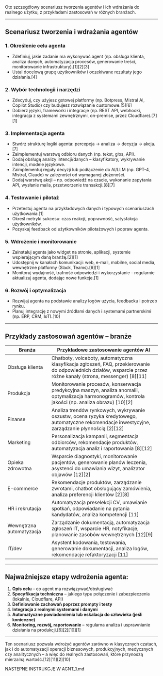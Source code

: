 Oto szczegółowy scenariusz tworzenia agentów i ich wdrażania do realnego użytku, z przykładami zastosowań w różnych branżach.

***

## Scenariusz tworzenia i wdrażania agentów

### 1. Określenie celu agenta
- Zdefiniuj, jakie zadanie ma wykonywać agent (np. obsługa klienta, analiza danych, automatyzacja procesów, generowanie treści, monitorowanie infrastruktury).[1][2][3]
- Ustal docelową grupę użytkowników i oczekiwane rezultaty jego działania.[4]

### 2. Wybór technologii i narzędzi
- Zdecyduj, czy użyjesz gotowej platformy (np. Botpress, Mistral AI, Copilot Studio) czy budujesz rozwiązanie customowe.[5][6]
- Dobierz języki, frameworki i integracje (np. REST API, webhooki, integracja z systemami zewnętrznymi, on-premise, przez Cloudflare).[7][1]

### 3. Implementacja agenta
- Stwórz strukturę logiki agenta: percepcja -> analiza -> decyzja -> akcja.[7]
- Zaimplementuj warstwę odbioru danych (np. tekst, głos, API).
- Dodaj obsługę analizy intencji/danych – klasyfikatory, wykrywanie intencji, modele językowe.
- Zaimplementuj reguły decyzji lub podłączenie do AI/LLM (np. GPT-4, Mistral, Claude) w zależności od wymaganej złożoności.
- Dodaj warstwę akcji – np. odpowiedź na czacie, wykonanie zapytania API, wysłanie maila, przetworzenie transakcji.[8][7]

### 4. Testowanie i pilotaż
- Przetestuj agenta na przykładowych danych i typowych scenariuszach użytkowania.[1]
- Określ metryki sukcesu: czas reakcji, poprawność, satysfakcja użytkowników.
- Pozyskaj feedback od użytkowników pilotażowych i popraw agenta.

### 5. Wdrożenie i monitorowanie
- Zainstaluj agenta jako widget na stronie, aplikacji, systemie wspierającym daną branżę.[2][1]
- Udostępnij w kanałach komunikacji: web, e-mail, mobilne, social media, wewnętrzne platformy (Slack, Teams).[9][1]
- Monitoruj wydajność, trafność odpowiedzi i wykorzystanie – regularnie aktualizuj agenta, dodając nowe funkcje.[1]

### 6. Rozwój i optymalizacja
- Rozwijaj agenta na podstawie analizy logów użycia, feedbacku i potrzeb rynku.
- Planuj integrację z nowymi źródłami danych i systemami partnerskimi (np. ERP, CRM, IoT).[10]

***

## Przykłady zastosowań agentów – branże

| Branża                  | Przykładowe zastosowanie agentów AI                                                                                                                          |
|-------------------------|-------------------------------------------------------------------------------------------------------------------------------------------------------------|
| Obsługa klienta         | Chatboty, voiceboty, automatyczna klasyfikacja zgłoszeń, FAQ, przekierowanie do odpowiednich działów, wsparcie przez różne kanały (strona, messenger) [8][11]|
| Produkcja               | Monitorowanie procesów, konserwacja predykcyjna maszyn, analiza anomalii, optymalizacja harmonogramów, kontrola jakości (np. analiza obrazu) [10][2]      |
| Finanse                 | Analiza trendów rynkowych, wykrywanie oszustw, ocena ryzyka kredytowego, automatyczne rekomendacje inwestycyjne, zarządzanie płynnością [2][12]           |
| Marketing               | Personalizacja kampanii, segmentacja odbiorców, rekomendacje produktów, automatyzacja analiz i raportowania [8][12]                                   |
| Opieka zdrowotna        | Wsparcie diagnostyki, monitorowanie pacjentów, generowanie planów leczenia, asystenci do umawiania wizyt, analizator objawów [12][2]                     |
| E-commerce              | Rekomendacje produktów, zarządzanie zwrotami, chatbot obsługujący zamówienia, analiza preferencji klientów [2][8]                                      |
| HR i rekrutacja         | Automatyzacja preselekcji CV, umawianie spotkań, odpowiadanie na pytania kandydatów, analiza kompetencji [11]                                              |
| Wewnętrzna automatyzacja| Zarządzanie dokumentacją, automatyzacja zgłoszeń IT, wsparcie HR, notyfikacje, planowanie zasobów wewnętrznych [12][9]                                 |
| IT/dev                 | Asystent kodowania, testowania, generowanie dokumentacji, analiza logów, rekomendacje refaktoryzacji [11]                                                   |

***

## Najważniejsze etapy wdrożenia agenta:

1. **Opis celu** – co agent ma rozwiązywać/obsługiwać
2. **Specyfikacja techniczna** – jakiego typu połączenie i zabezpieczenia (lokalnie, Cloudflare, API)
3. **Definiowanie zachowań poprzez prompty i testy**
4. **Integracja z realnymi systemami i danymi**
5. **Automatyczne powiadomienia lub eskalacja do człowieka (jeśli konieczne)**
6. **Monitoring, rozwój, raportowanie** – regularna analiza i usprawnianie działania na produkcji.[6][2][10][1]

***

Ten scenariusz pozwala wdrożyć agentów zarówno w klasycznych czatach, jak i do automatyzacji operacji biznesowych, produkcyjnych, medycznych czy analitycznych – a więc do realnych zastosowań, które przynoszą mierzalną wartość.[12][11][2][10]

NASTEPNE INSTRUKCJE W AGNT_1.md